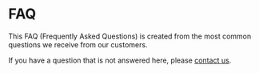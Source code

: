 # FAQ

This FAQ (Frequently Asked Questions) is created from the most common questions we receive from our customers.

If you have a question that is not answered here, please [contact us](https://lightbug.io/contact/).
